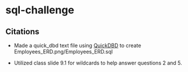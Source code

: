 # sql-challenge


## Citations

- Made a quick_dbd text file using [QuickDBD](https://app.quickdatabasediagrams.com/#/) to create Employees_ERD.png/Employees_ERD.sql

- Utilized class slide 9.1 for wildcards to help answer questions 2 and 5.